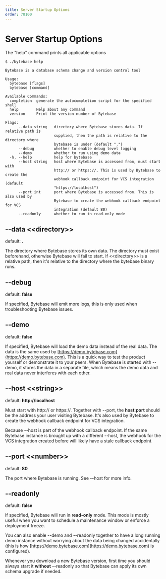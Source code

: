 ```yaml
---
title: Server Startup Options
order: 70100
---
```


# Server Startup Options

The "help" command prints all applicable options

```
$ ./bytebase help

Bytebase is a database schema change and version control tool

Usage:
  bytebase [flags]
  bytebase [command]

Available Commands:
  completion  generate the autocompletion script for the specified shell
  help        Help about any command
  version     Print the version number of Bytebase

Flags:
      --data string   directory where Bytebase stores data. If relative path is
                      supplied, then the path is relative to the directory where
                      bytebase is under (default ".")
      --debug         whether to enable debug level logging
      --demo          whether to run using demo data
  -h, --help          help for bytebase
      --host string   host where Bytebase is accessed from, must start with
                      http:// or https://. This is used by Bytebase to create the
                      webhook callback endpoint for VCS integration (default
                      "https://localhost")
      --port int      port where Bytebase is accessed from. This is also used by
                      Bytebase to create the webhook callback endpoint for VCS
                      integration (default 80)
      --readonly      whether to run in read-only mode
```

## --data <\<directory>>

default: **.**

The directory where Bytebase stores its own data. The directory must exist beforehand, otherwise Bytebase will fail to start. If <\<directory>> is a relative path, then it's relative to the directory where the bytebase binary runs.

## --debug

default: **false**

If specified, Bytebase will emit more logs, this is only used when troubleshooting Bytebase issues.

## --demo

default: **false**

If specified, Bytebase will load the demo data instead of the real data. The data is the same used by [https://demo.bytebase.com](https://demo.bytebase.com). This is a quick way to test the product yourself or demonstrate it to your peers. When Bytebase is started with --demo, it stores the data in a separate file, which means the demo data and real data never interferes with each other.

## --host <\<string>>

default: **http://localhost**

Must start with http:// or https://. Together with --port, the **host:port** should be the address your user visiting Bytebase. It's also used by Bytebase to create the webhook callback endpoint for VCS integration.

<hint-block type="warning">

Because --host is part of the webhook callback endpoint. If the same Bytebase instance is brought up with a different --host, the webhook for the VCS integration created before will likely have a stale callback endpoint.

</hint-block>

## --port <\<number>>

default: **80**

The port where Bytebase is running. See --host for more info.

## --readonly

default: **false**

If specified, Bytebase will run in **read-only** mode. This mode is mostly useful when you want to schedule a maintenance window or enforce a deployment freeze.&#x20;

You can also enable --demo and --readonly together to have a long running demo instance without worrying about the data being changed accidentally (this is how [https://demo.bytebase.com](https://demo.bytebase.com) is configured).

<hint-block type="info">

Whenever you download a new Bytebase version, first time you should always start it **without** --readonly so that Bytebase can apply its own schema upgrade if needed.

</hint-block>
